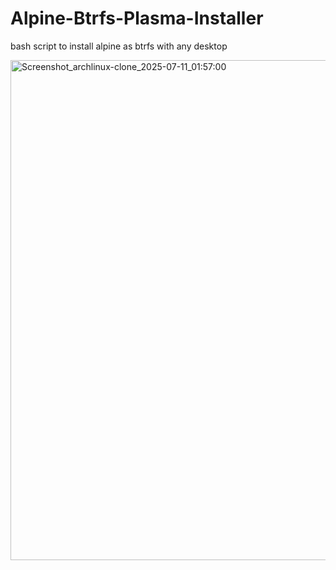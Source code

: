 # Alpine-Btrfs-Plasma-Installer
bash script to install alpine as btrfs with any desktop


<img width="1280" height="800" alt="Screenshot_archlinux-clone_2025-07-11_01:57:00" src="https://github.com/user-attachments/assets/9df3e018-20ee-4577-b2d7-abe646bd7321" />

